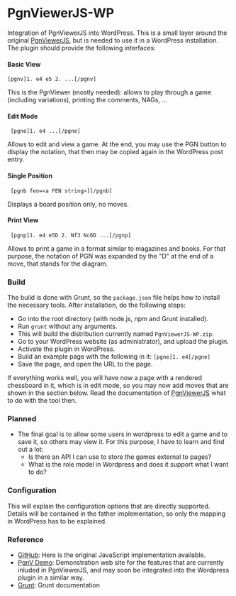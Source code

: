 PgnViewerJS-WP
==============

Integration of PgnViewerJS into WordPress. This is a small layer around the original
[PgnViewerJS](https://github.com/mliebelt/PgnViewerJS), but is needed to use it in a
WordPress installation. The plugin should provide the following interfaces:

#### Basic View ####

    [pgnv]1. e4 e5 2. ...[/pgnv]
     
This is the PgnViewer (mostly needed): allows to play through a game (including variations),
     printing the comments, NAGs, ...
     
#### Edit Mode ####     

     [pgne]1. e4 ...[/pgne]
     
Allows to edit and view a game. At the end, you may use the PGN button to display the notation,
     that then may be copied again in the WordPress post entry.
     
#### Single Position ####

     [pgnb fen=<a FEN string>][/pgnb]

Displays a board position only, no moves.
     

#### Print View ####

     [pgnp]1. e4 e5D 2. Nf3 Nc6D ...[/pgnp]
     
Allows to print a game in a format similar to magazines and books. For that purpose, the notation
     of PGN was expanded by the "D" at the end of a move, that stands for the diagram.

### Build ###

The build is done with Grunt, so the `package.json` file helps how to install the necessary tools. After installation, do the following steps:

* Go into the root directory (with node.js, npm and Grunt installed).
* Run `grunt` without any arguments.
* This will build the distribution currently named `PgnViewerJS-WP.zip`.
* Go to your WordPress website (as administrator), and upload the plugin.
* Activate the plugin in WordPress.
* Build an example page with the following in it: `[pgne]1. e4[/pgne]`
* Save the page, and open the URL to the page.

If everything works well, you will have now a page with a rendered chessboard in it, which is in edit mode, so you may now add moves that are shown in the section below. Read the documentation of [PgnViewerJS](http://mliebelt.github.io/PgnViewerJS/docu/index.html) what to do with the tool then.

### Planned ###

* The final goal is to allow some users in wordpress to edit a game and to save it, so others may view it.
For this purpose, I have to learn and find out a lot:
  * Is there an API I can use to store the games external to pages?
  * What is the role model in Wordpress and does it support what I want to do?

### Configuration ###

This will explain the configuration options that are directly supported. Details will be contained in the
father implementation, so only the mapping in WordPress has to be explained.

### Reference ###

* [GitHub](https://github.com/mliebelt/PgnViewerJS): Here is the original JavaScript implementation available.
* [PgnV Demo](http://mliebelt.github.io/PgnViewerJS/docu/examples.html#1000): Demonstration web site for the features that are currently inluded in PgnViewerJS, and may soon be integrated into the Wordpress plugin in a similar way.
* [Grunt](https://gruntjs.com/getting-started): Grunt documentation
